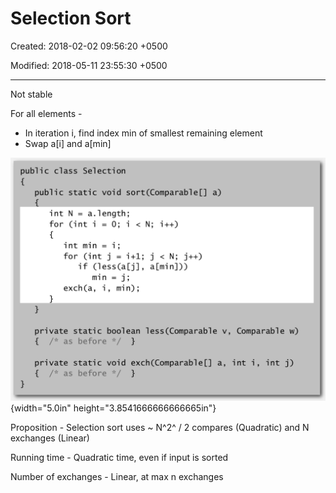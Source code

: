 # Selection Sort

Created: 2018-02-02 09:56:20 +0500

Modified: 2018-05-11 23:55:30 +0500

---

Not stable



For all elements -
-   In iteration i, find index min of smallest remaining element
-   Swap a[i] and a[min]



![public class Selection public static void a) int N = a. length; for (int i = int min = i for (int J if min = j; exch(a, i, min); private static boolean less(Comparab1e v, Comparable w) / * as before * / private static void / * as before * / a, int i, int j) ](media/Selection-Sort-image1.png){width="5.0in" height="3.8541666666666665in"}



Proposition - Selection sort uses ~ N^2^ / 2 compares (Quadratic) and N exchanges (Linear)

Running time - Quadratic time, even if input is sorted

Number of exchanges - Linear, at max n exchanges


